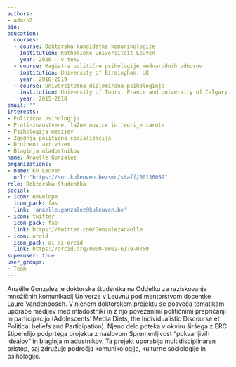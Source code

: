 ```yaml
---
authors:
- admin2
bio:
education:
  courses:
  - course: Doktorska kandidatka komunikologije
    institution: Katholieke Universiteit Leuven
    year: 2020 - v teku
  - course: Magistra politične psihologije mednarodnih odnosov
    institution: University of Birmingham, UK
    year: 2018-2019
  - course: Univerzitetna diplomirana psihologinja
    institution: University of Tours, France and University of Calgary, Canada
    year: 2015-2018
email: ""
interests:
- Politična psihologija
- Proti-znanstvene, lažne novice in teorije zarote
- Psihologija medijev
- Zgodnja politična socializacija
- Družbeni aktivizem
- Blaginja mladostnikov
name: Anaëlle Gonzalez
organizations:
- name: KU Leuven
  url: "https://soc.kuleuven.be/smc/staff/00136069"
role: Doktorska študentka
social:
- icon: envelope
  icon_pack: fas
  link: 'anaelle.gonzalez@kuleuven.be'
- icon: twitter
  icon_pack: fab
  link: https://twitter.com/GonzalezAnaelle
- icon: orcid
  icon_pack: ai ai-orcid
  link: https://orcid.org/0000-0002-6179-0750
superuser: true
user_groups:
- Team
---
```


Anaëlle Gonzalez je doktorska študentka na Oddelku za raziskovanje množičnih komunikacij Univerze v Leuvnu pod mentorstvom docentke Laure Vandenbosch. V njenem doktorskem projektu se posveča tematikam uporabe medijev med mladostniki in z njo povezanimi političnimi prepričanji in participacijo (Adolescents’ Media Diets, the Individualistic Discourse et Political beliefs and Participation). Njeno delo poteka v okviru širšega z ERC štipendijo podprtega projekta z naslovom Spremenljivost “pokvarljivih idealov” in blaginja mladostnikov. Ta projekt uporablja multidisciplinaren pristop, saj združuje področja komunikologije, kulturne sociologije in psihologije.